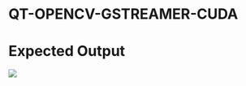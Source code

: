 # QT-OPENCV-GSTREAMER-CUDA

# Expected Output


![](https://github.com/collinsokumu/QT-OPENCV-GSTREAMER-CUDA/blob/master/Screenshot%20from%202020-01-29%2011-05-53.png)
